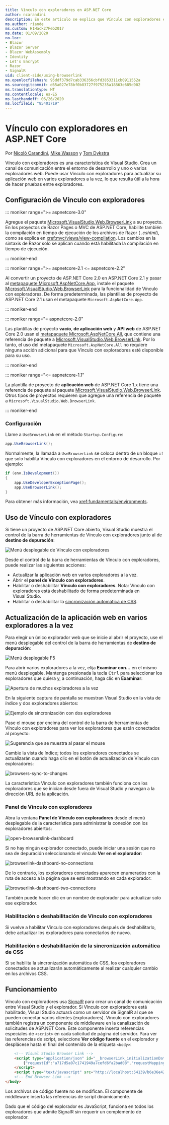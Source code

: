 ```yaml
---
title: Vínculo con exploradores en ASP.NET Core
author: ncarandini
description: En este artículo se explica que Vínculo con exploradores es una característica de Visual Studio que vincula el entorno de desarrollo con uno o más exploradores web.
ms.author: riande
ms.custom: H1Hack27Feb2017
ms.date: 01/09/2020
no-loc:
- Blazor
- Blazor Server
- Blazor WebAssembly
- Identity
- Let's Encrypt
- Razor
- SignalR
uid: client-side/using-browserlink
ms.openlocfilehash: 95ddf379d7cab336356cbfd3853311cb0911552a
ms.sourcegitcommit: d65a027e78bf0b83727f975235a18863e685d902
ms.translationtype: HT
ms.contentlocale: es-ES
ms.lasthandoff: 06/26/2020
ms.locfileid: "85401719"
---
```

# <a name="browser-link-in-aspnet-core"></a>Vínculo con exploradores en ASP.NET Core

Por [Nicolò Carandini](https://github.com/ncarandini), [Mike Wasson](https://github.com/MikeWasson) y [Tom Dykstra](https://github.com/tdykstra)

Vínculo con exploradores es una característica de Visual Studio. Crea un canal de comunicación entre el entorno de desarrollo y uno o varios exploradores web. Puede usar Vínculo con exploradores para actualizar su aplicación web en varios exploradores a la vez, lo que resulta útil a la hora de hacer pruebas entre exploradores.

## <a name="browser-link-setup"></a>Configuración de Vínculo con exploradores

::: moniker range=">= aspnetcore-3.0"

Agregue el paquete [Microsoft.VisualStudio.Web.BrowserLink](https://www.nuget.org/packages/Microsoft.VisualStudio.Web.BrowserLink/) a su proyecto. En los proyectos de Razor Pages o MVC de ASP.NET Core, habilite también la compilación en tiempo de ejecución de los archivos de Razor ( *.cshtml*), como se explica en <xref:mvc/views/view-compilation>. Los cambios en la sintaxis de Razor solo se aplican cuando está habilitada la compilación en tiempo de ejecución.

::: moniker-end

::: moniker range=">= aspnetcore-2.1 <= aspnetcore-2.2"

Al convertir un proyecto de ASP.NET Core 2.0 en ASP.NET Core 2.1 y pasar al [metapaquete Microsoft.AspNetCore.App](xref:fundamentals/metapackage-app), instale el paquete [Microsoft.VisualStudio.Web.BrowserLink](https://www.nuget.org/packages/Microsoft.VisualStudio.Web.BrowserLink/) para la funcionalidad de Vínculo con exploradores. De forma predeterminada, las plantillas de proyecto de ASP.NET Core 2.1 usan el metapaquete `Microsoft.AspNetCore.App`.

::: moniker-end

::: moniker range="= aspnetcore-2.0"

Las plantillas de proyecto **vacío**, **de aplicación web** y **API web** de ASP.NET Core 2.0 usan el [metapaquete Microsoft.AspNetCore.All](xref:fundamentals/metapackage), que contiene una referencia de paquete a [Microsoft.VisualStudio.Web.BrowserLink](https://www.nuget.org/packages/Microsoft.VisualStudio.Web.BrowserLink/). Por lo tanto, el uso del metapaquete `Microsoft.AspNetCore.All` no requiere ninguna acción adicional para que Vínculo con exploradores esté disponible para su uso.

::: moniker-end

::: moniker range="<= aspnetcore-1.1"

La plantilla de proyecto de **aplicación web** de ASP.NET Core 1.x tiene una referencia de paquete al paquete [Microsoft.VisualStudio.Web.BrowserLink](https://www.nuget.org/packages/Microsoft.VisualStudio.Web.BrowserLink/). Otros tipos de proyectos requieren que agregue una referencia de paquete a `Microsoft.VisualStudio.Web.BrowserLink`.

::: moniker-end

### <a name="configuration"></a>Configuración

Llame a `UseBrowserLink` en el método `Startup.Configure`:

```csharp
app.UseBrowserLink();
```

Normalmente, la llamada a `UseBrowserLink` se coloca dentro de un bloque `if` que solo habilita Vínculo con exploradores en el entorno de desarrollo. Por ejemplo:

```csharp
if (env.IsDevelopment())
{
    app.UseDeveloperExceptionPage();
    app.UseBrowserLink();
}
```

Para obtener más información, vea <xref:fundamentals/environments>.

## <a name="how-to-use-browser-link"></a>Uso de Vínculo con exploradores

Si tiene un proyecto de ASP.NET Core abierto, Visual Studio muestra el control de la barra de herramientas de Vínculo con exploradores junto al de **destino de depuración**:

![Menú desplegable de Vínculo con exploradores](using-browserlink/_static/browserLink-dropdown-menu.png)

Desde el control de la barra de herramientas de Vínculo con exploradores, puede realizar las siguientes acciones:

* Actualizar la aplicación web en varios exploradores a la vez.
* Abrir el **panel de Vínculo con exploradores**.
* Habilitar o deshabilitar **Vínculo con exploradores**. Nota: Vínculo con exploradores está deshabilitado de forma predeterminada en Visual Studio.
* Habilitar o deshabilitar la [sincronización automática de CSS](#enable-or-disable-css-auto-sync).

## <a name="refresh-the-web-app-in-several-browsers-at-once"></a>Actualización de la aplicación web en varios exploradores a la vez

Para elegir un único explorador web que se inicie al abrir el proyecto, use el menú desplegable del control de la barra de herramientas de **destino de depuración**:

![Menú desplegable F5](using-browserlink/_static/debug-target-dropdown-menu.png)

Para abrir varios exploradores a la vez, elija **Examinar con…** en el mismo menú desplegable. Mantenga presionada la tecla <kbd>Ctrl</kbd> para seleccionar los exploradores que quiera y, a continuación, haga clic en **Examinar**:

![Apertura de muchos exploradores a la vez](using-browserlink/_static/open-many-browsers-at-once.png)

En la siguiente captura de pantalla se muestran Visual Studio en la vista de índice y dos exploradores abiertos:

![Ejemplo de sincronización con dos exploradores](using-browserlink/_static/sync-with-two-browsers-example.png)

Pase el mouse por encima del control de la barra de herramientas de Vínculo con exploradores para ver los exploradores que están conectados al proyecto:

![Sugerencia que se muestra al pasar el mouse](using-browserlink/_static/hoover-tip.png)

Cambie la vista de índice; todos los exploradores conectados se actualizarán cuando haga clic en el botón de actualización de Vínculo con exploradores:

![browsers-sync-to-changes](using-browserlink/_static/browsers-sync-to-changes.png)

La característica Vínculo con exploradores también funciona con los exploradores que se inician desde fuera de Visual Studio y navegan a la dirección URL de la aplicación.

### <a name="the-browser-link-dashboard"></a>Panel de Vínculo con exploradores

Abra la ventana **Panel de Vínculo con exploradores** desde el menú desplegable de la característica para administrar la conexión con los exploradores abiertos:

![open-browserslink-dashboard](using-browserlink/_static/open-browserlink-dashboard.png)

Si no hay ningún explorador conectado, puede iniciar una sesión que no sea de depuración seleccionando el vínculo **Ver en el explorador**:

![browserlink-dashboard-no-connections](using-browserlink/_static/browserlink-dashboard-no-connections.png)

De lo contrario, los exploradores conectados aparecen enumerados con la ruta de acceso a la página que se está mostrando en cada explorador:

![browserlink-dashboard-two-connections](using-browserlink/_static/browserlink-dashboard-two-connections.png)

También puede hacer clic en un nombre de explorador para actualizar solo ese explorador.

### <a name="enable-or-disable-browser-link"></a>Habilitación o deshabilitación de Vínculo con exploradores

Si vuelve a habilitar Vínculo con exploradores después de deshabilitarlo, debe actualizar los exploradores para conectarlos de nuevo.

### <a name="enable-or-disable-css-auto-sync"></a>Habilitación o deshabilitación de la sincronización automática de CSS

Si se habilita la sincronización automática de CSS, los exploradores conectados se actualizarán automáticamente al realizar cualquier cambio en los archivos CSS.

## <a name="how-it-works"></a>Funcionamiento

Vínculo con exploradores usa [SignalR](xref:signalr/introduction) para crear un canal de comunicación entre Visual Studio y el explorador. Si Vínculo con exploradores está habilitado, Visual Studio actuará como un servidor de SignalR al que se pueden conectar varios clientes (exploradores). Vínculo con exploradores también registra un componente de middleware en la canalización de solicitudes de ASP.NET Core. Este componente inserta referencias especiales de `<script>` en cada solicitud de página del servidor. Para ver las referencias de script, seleccione **Ver código fuente** en el explorador y desplácese hasta el final del contenido de la etiqueta `<body>`:

```html
    <!-- Visual Studio Browser Link -->
    <script type="application/json" id="__browserLink_initializationData">
        {"requestId":"a717d5a07c1741949a7cefd6fa2bad08","requestMappingFromServer":false}
    </script>
    <script type="text/javascript" src="http://localhost:54139/b6e36e429d034f578ebccd6a79bf19bf/browserLink" async="async"></script>
    <!-- End Browser Link -->
</body>
```

Los archivos de código fuente no se modifican. El componente de middleware inserta las referencias de script dinámicamente.

Dado que el código del explorador es JavaScript, funciona en todos los exploradores que admite SignalR sin requerir un complemento de explorador.
